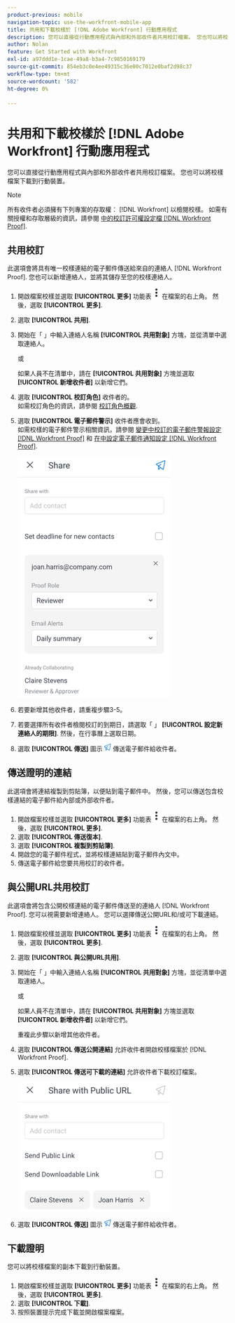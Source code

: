 ```yaml
---
product-previous: mobile
navigation-topic: use-the-workfront-mobile-app
title: 共用和下載校樣於 [!DNL Adobe Workfront] 行動應用程式
description: 您可以直接從行動應用程式與內部和外部收件者共用校訂檔案。 您也可以將校樣檔案下載到行動裝置。
author: Nolan
feature: Get Started with Workfront
exl-id: a97ddd1e-1cae-49a8-b3a4-7c9850169179
source-git-commit: 854eb3c0e4ee49315c36e00c7012e0baf2d98c37
workflow-type: tm+mt
source-wordcount: '582'
ht-degree: 0%

---
```


# 共用和下載校樣於 [!DNL Adobe Workfront] 行動應用程式

您可以直接從行動應用程式與內部和外部收件者共用校訂檔案。 您也可以將校樣檔案下載到行動裝置。

>[!NOTE]
>
>所有收件者必須擁有下列專案的存取權： [!DNL Workfront] 以檢閱校樣。 如需有關授權和存取層級的資訊，請參閱 [中的校訂許可權設定檔 [!DNL Workfront Proof]](../../../workfront-proof/wp-acct-admin/account-settings/proof-perm-profiles-in-wp.md).

## 共用校訂

此選項會將具有唯一校樣連結的電子郵件傳送給來自的連絡人 [!DNL Workfront Proof]. 您也可以新增連絡人，並將其儲存至您的校樣連絡人。

1. 開啟檔案校樣並選取 **[!UICONTROL 更多]** 功能表 ![更多選單](assets/mobile-verticalmoremenu-20x33.png) 在檔案的右上角。 然後，選取 **[!UICONTROL 更多]**.
1. 選取 **[!UICONTROL 共用]**.
1. 開始在「 」中輸入連絡人名稱 **[!UICONTROL 共用對象]** 方塊，並從清單中選取連絡人。

   或

   如果人員不在清單中，請在 **[!UICONTROL 共用對象]** 方塊並選取 **[!UICONTROL 新增收件者]** 以新增它們。

1. 選取 **[!UICONTROL 校訂角色]** 收件者的。\
   如需校訂角色的資訊，請參閱 [校訂角色概觀](../../../review-and-approve-work/proofing/proofing-overview/proof-roles.md).
1. 選取 **[!UICONTROL 電子郵件警示]** 收件者應會收到。\
   如需校樣的電子郵件警示相關資訊，請參閱 [變更中校訂的電子郵件警報設定 [!DNL Workfront Proof]](../../../workfront-proof/wp-emailsntfctns/email-alerts/change-email-alert-settings-wp.md) 和 [在中設定電子郵件通知設定 [!DNL Workfront Proof]](../../../workfront-proof/wp-emailsntfctns/email-alerts/config-email-notification-settings-wp.md).

   ![共用畫面](assets/mobile-shareproof-350x551.png)

1. 若要新增其他收件者，請重複步驟3-5。
1. 若要選擇所有收件者檢閱校訂的到期日，請選取「 」 **[!UICONTROL 設定新連絡人的期限]**. 然後，在行事曆上選取日期。
1. 選取 **[!UICONTROL 傳送]** 圖示 ![傳送圖示](assets/mobile-send-icon-25x26.png) 傳送電子郵件給收件者。

## 傳送證明的連結

此選項會將連結複製到剪貼簿，以便貼到電子郵件中。 然後，您可以傳送包含校樣連結的電子郵件給內部或外部收件者。

1. 開啟檔案校樣並選取 **[!UICONTROL 更多]** 功能表 ![更多選單](assets/mobile-verticalmoremenu-20x33.png) 在檔案的右上角。 然後，選取 **[!UICONTROL 更多]**.
1. 選取 **[!UICONTROL 傳送復本]**.
1. 選取 **[!UICONTROL 複製到剪貼簿]**.
1. 開啟您的電子郵件程式，並將校樣連結貼到電子郵件內文中。
1. 傳送電子郵件給您要共用校訂的收件者。

## 與公開URL共用校訂

此選項會將包含公開校樣連結的電子郵件傳送至的連絡人 [!DNL Workfront Proof]. 您可以視需要新增連絡人。 您可以選擇傳送公開URL和/或可下載連結。

1. 開啟檔案校樣並選取 **[!UICONTROL 更多]** 功能表 ![更多選單](assets/mobile-verticalmoremenu-20x33.png) 在檔案的右上角。 然後，選取 **[!UICONTROL 更多]**.
1. 選取 **[!UICONTROL 與公開URL共用]**.
1. 開始在「 」中輸入連絡人名稱 **[!UICONTROL 共用對象]** 方塊，並從清單中選取連絡人。

   或

   如果人員不在清單中，請在 **[!UICONTROL 共用對象]** 方塊並選取 **[!UICONTROL 新增收件者]** 以新增它們。

   重複此步驟以新增其他收件者。

1. 選取 **[!UICONTROL 傳送公開連結]** 允許收件者開啟校樣檔案於 [!DNL Workfront Proof].
1. 選取 **[!UICONTROL 傳送可下載的連結]** 允許收件者下載校訂檔案。

   ![[!UICONTROL 與公開URL共用畫面]](assets/mobile-sharepublicurl-proof-350x296.png)

1. 選取 **[!UICONTROL 傳送]** 圖示 ![傳送圖示](assets/mobile-send-icon-25x26.png) 傳送電子郵件給收件者。

## 下載證明

您可以將校樣檔案的副本下載到行動裝置。

1. 開啟檔案校樣並選取 **[!UICONTROL 更多]** 功能表 ![更多選單](assets/mobile-verticalmoremenu-20x33.png) 在檔案的右上角。 然後，選取 **[!UICONTROL 更多]**.
1. 選取 **[!UICONTROL 下載]**.
1. 按照裝置提示完成下載並開啟檔案檔案。
